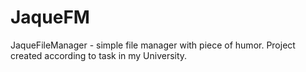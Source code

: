 # JaqueFM
JaqueFileManager - simple file manager with piece of humor. Project created according to task in my University.
